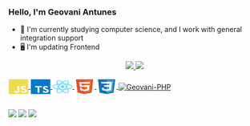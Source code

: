 ### Hello, I'm Geovani Antunes

- 🔭 I'm currently studying computer science, and I work with general integration support
- 🖥️ I'm updating Frontend

<div align="center">
  <a href="https://github.com/geovani-antunes">
  <img height="145em" src="https://github-readme-stats.vercel.app/api?username=geovani-antunes&show_icons=true&theme=dark&include_all_commits=true&count_private=true"/>
  <img height="145em" src="https://github-readme-stats.vercel.app/api/top-langs/?username=geovani-antunes&layout=compact&langs_count=7&theme=dark"/>
</div>

<div style="display: inline_block"><br>
  
  <img align="center" alt="Geovani-Js" height="30" width="40" title="JavaScript" src="https://raw.githubusercontent.com/devicons/devicon/master/icons/javascript/javascript-plain.svg">
  <img align="center" alt="Geovani-Ts" height="30" width="40" title="Typescript"  src="https://raw.githubusercontent.com/devicons/devicon/master/icons/typescript/typescript-plain.svg">
  <img align="center" alt="Geovani-React" height="30" width="40" title="React" 
src="https://raw.githubusercontent.com/devicons/devicon/master/icons/react/react-original.svg">
  <img align="center" alt="Geovani-HTML" height="30" width="40" title="HTML5"   src="https://raw.githubusercontent.com/devicons/devicon/master/icons/html5/html5-original.svg">
  <img align="center" alt="Geovani-CSS" height="30" width="40" title="CSS3"   src="https://raw.githubusercontent.com/devicons/devicon/master/icons/css3/css3-original.svg">
   <img align="center" alt="Geovani-PHP" height="30" width="40" title="PHP"
src="https://cdn.jsdelivr.net/gh/devicons/devicon/icons/php/php-plain.svg">

</div>
  
  ##
 
<div> 

  <a href="https://instagram.com/geovani_antunes_" target="_blank"><img src="https://img.shields.io/badge/-Instagram-%23E4405F?style=for-the-badge&logo=instagram&logoColor=white" target="_blank"></a>
  <a href = "mailto:geovaniantunesdarosa@gmail.com"><img src="https://img.shields.io/badge/-Gmail-%23333?style=for-the-badge&logo=gmail&logoColor=white" target="_blank"></a>
  <a href="https://www.linkedin.com/in/geovani-antunes-da-rosa-2b4558148/" target="_blank"><img src="https://img.shields.io/badge/-LinkedIn-%230077B5?style=for-the-badge&logo=linkedin&logoColor=white" target="_blank"></a> 
 
 
</div>

